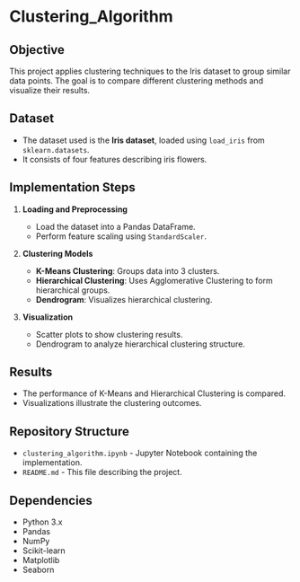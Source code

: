 # Clustering_Algorithm

## Objective
This project applies clustering techniques to the Iris dataset to group similar data points. The goal is to compare different clustering methods and visualize their results.

## Dataset
- The dataset used is the **Iris dataset**, loaded using `load_iris` from `sklearn.datasets`.
- It consists of four features describing iris flowers.

## Implementation Steps
1. **Loading and Preprocessing**
   - Load the dataset into a Pandas DataFrame.
   - Perform feature scaling using `StandardScaler`.
   
2. **Clustering Models**
   - **K-Means Clustering**: Groups data into 3 clusters.
   - **Hierarchical Clustering**: Uses Agglomerative Clustering to form hierarchical groups.
   - **Dendrogram**: Visualizes hierarchical clustering.

3. **Visualization**
   - Scatter plots to show clustering results.
   - Dendrogram to analyze hierarchical clustering structure.

## Results
- The performance of K-Means and Hierarchical Clustering is compared.
- Visualizations illustrate the clustering outcomes.

## Repository Structure
- `clustering_algorithm.ipynb` - Jupyter Notebook containing the implementation.
- `README.md` - This file describing the project.
  

## Dependencies
- Python 3.x
- Pandas
- NumPy
- Scikit-learn
- Matplotlib
- Seaborn
